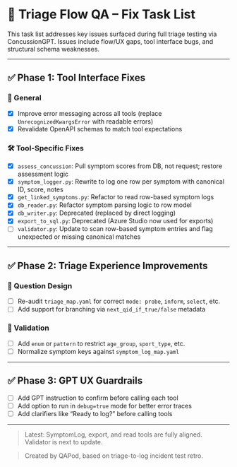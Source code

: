 # 🧠 Triage Flow QA – Fix Task List

This task list addresses key issues surfaced during full triage testing via ConcussionGPT. Issues include flow/UX gaps, tool interface bugs, and structural schema weaknesses.

---

## ✅ Phase 1: Tool Interface Fixes

### 🔧 General
- [x] Improve error messaging across all tools (replace `UnrecognizedKwargsError` with readable errors)
- [x] Revalidate OpenAPI schemas to match tool expectations

### 🛠 Tool-Specific Fixes
- [x] `assess_concussion`: Pull symptom scores from DB, not request; restore assessment logic
- [x] `symptom_logger.py`: Rewrite to log one row per symptom with canonical ID, score, notes
- [x] `get_linked_symptoms.py`: Refactor to read row-based symptom logs
- [x] `db_reader.py`: Refactor symptom parsing logic to row model
- [x] `db_writer.py`: Deprecated (replaced by direct logging)
- [x] `export_to_sql.py`: Deprecated (Azure Studio now used for exports)
- [ ] `validator.py`: Update to scan row-based symptom entries and flag unexpected or missing canonical matches

---

## ✅ Phase 2: Triage Experience Improvements

### 🧭 Question Design
- [ ] Re-audit `triage_map.yaml` for correct `mode: probe`, `inform`, `select`, etc.
- [ ] Add support for branching via `next_qid_if_true/false` metadata

### 🧪 Validation
- [ ] Add `enum` or `pattern` to restrict `age_group`, `sport_type`, etc.
- [ ] Normalize symptom keys against `symptom_log_map.yaml`

---

## ✅ Phase 3: GPT UX Guardrails

- [ ] Add GPT instruction to confirm before calling each tool
- [ ] Add option to run in `debug=true` mode for better error traces
- [ ] Add clarifiers like “Ready to log?” before calling tools

---

> Latest: SymptomLog, export, and read tools are fully aligned. Validator is next to update.

> Created by QAPod, based on triage-to-log incident test retro.